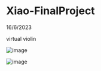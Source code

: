 # Xiao-FinalProject

16/6/2023

virtual violin

![image](https://github.com/xiaoliang5939/Xiao-FinalProject/assets/76156342/901a3f25-badf-4e8f-88cb-2d8384f407c9)

![image](https://github.com/xiaoliang5939/Xiao-FinalProject/assets/76156342/c4075b49-f49b-49cd-9ae9-7a86766a8063)
